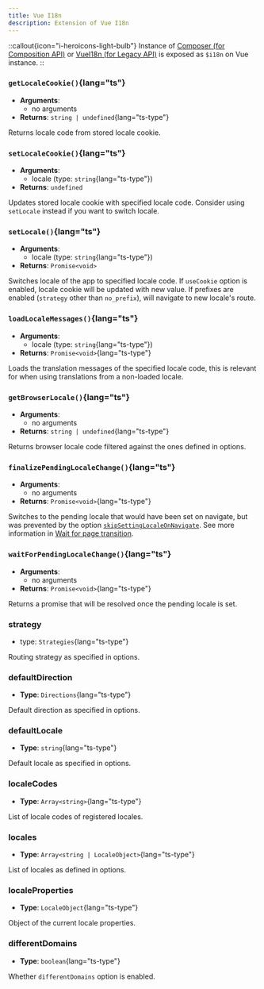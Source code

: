 ```yaml
---
title: Vue I18n
description: Extension of Vue I18n
---
```


::callout{icon="i-heroicons-light-bulb"}
Instance of [Composer (for Composition API)](https://vue-i18n.intlify.dev/api/composition.html#composer) or [VueI18n (for Legacy API)](https://vue-i18n.intlify.dev/api/legacy.html#vuei18n) is exposed as `$i18n` on Vue instance.
::

### `getLocaleCookie()`{lang="ts"}

- **Arguments**:
  - no arguments
- **Returns**: `string | undefined`{lang="ts-type"}

Returns locale code from stored locale cookie.

### `setLocaleCookie()`{lang="ts"}

- **Arguments**:
  - locale (type: `string`{lang="ts-type"})
- **Returns**: `undefined`

Updates stored locale cookie with specified locale code. Consider using `setLocale` instead if you want to switch locale.

### `setLocale()`{lang="ts"}

- **Arguments**:
  - locale (type: `string`{lang="ts-type"})
- **Returns**: `Promise<void>`

Switches locale of the app to specified locale code. If `useCookie` option is enabled, locale cookie will be updated with new value. If prefixes are enabled (`strategy` other than `no_prefix`), will navigate to new locale's route.

### `loadLocaleMessages()`{lang="ts"}

- **Arguments**:
  - locale (type: `string`{lang="ts-type"})
- **Returns**: `Promise<void>`{lang="ts-type"}

Loads the translation messages of the specified locale code, this is relevant for when using translations from a non-loaded locale.

### `getBrowserLocale()`{lang="ts"}

- **Arguments**:
  - no arguments
- **Returns**: `string | undefined`{lang="ts-type"}

Returns browser locale code filtered against the ones defined in options.

### `finalizePendingLocaleChange()`{lang="ts"}

- **Arguments**:
  - no arguments
- **Returns**: `Promise<void>`{lang="ts-type"}

Switches to the pending locale that would have been set on navigate, but was prevented by the option [`skipSettingLocaleOnNavigate`](/docs/api/options#skipsettinglocaleonnavigate). See more information in [Wait for page transition](/docs/guide/lang-switcher#wait-for-page-transition).

### `waitForPendingLocaleChange()`{lang="ts"}

- **Arguments**:
  - no arguments
- **Returns**: `Promise<void>`{lang="ts-type"}

Returns a promise that will be resolved once the pending locale is set.

### strategy

- type: `Strategies`{lang="ts-type"}

Routing strategy as specified in options.

### defaultDirection

- **Type**: `Directions`{lang="ts-type"}

Default direction as specified in options.

### defaultLocale

- **Type**: `string`{lang="ts-type"}

Default locale as specified in options.

### localeCodes

- **Type**: `Array<string>`{lang="ts-type"}

List of locale codes of registered locales.

### locales

- **Type**: `Array<string | LocaleObject>`{lang="ts-type"}

List of locales as defined in options.

### localeProperties

- **Type**: `LocaleObject`{lang="ts-type"}

Object of the current locale properties.

### differentDomains

- **Type**: `boolean`{lang="ts-type"}

Whether `differentDomains` option is enabled.
